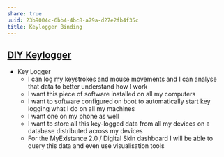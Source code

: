 ```yaml
---
share: true
uuid: 23b9004c-6bb4-4bc8-a79a-d27e2fb4f35c
title: Keylogger Binding
---
```


## [DIY Keylogger](/03ce87b5-898b-4e7a-9c47-6694c8d652fe)

* Key Logger
	* I can log my keystrokes and mouse movements and I can analyse that data to better understand how I work
	* I want this piece of software installed on all my computers
	* I want to software configured on boot to automatically start key logging what I do on all my machines
	* I want one on my phone as well
	* I want to store all this key-logged data from all my devices on a database distributed across my devices
	* For the MyExistance 2.0 / Digital Skin dashboard I will be able to query this data and even use visualisation tools


